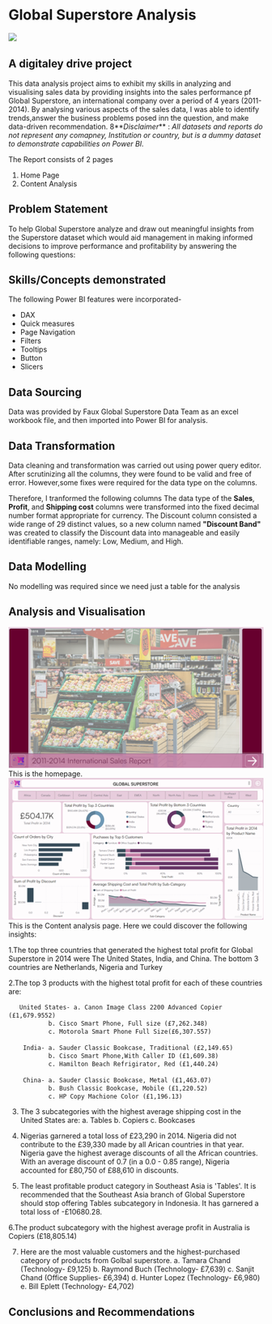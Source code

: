 # Global Superstore Analysis
![](superstore.png)
## A digitaley drive project
This data analysis project aims to exhibit my skills in analyzing and visualising sales data by providing insights into the sales performance pf Global Superstore, an international company over a period of 4 years (2011-2014).
By analysing various aspects of the sales data, I was able to identify trends,answer the business problems posed inn the question, and make data-driven recommendation.
8**_Disclaimer_** : _All datasets and reports do not represent any comapney, Institution or country, but is a dummy dataset to demonstrate capabilities on Power BI._

The Report consists of 2 pages
1. Home Page
2. Content Analysis

## Problem Statement
To help Global Superstore analyze and draw out meaningful insights from the Superstore dataset which would aid management in making informed decisions to improve performance and profitability by answering the following questions:

## Skills/Concepts demonstrated
The following Power BI features were incorporated-
- DAX
- Quick measures
- Page Navigation
- Filters
- Tooltips
- Button
- Slicers

## Data Sourcing
Data was provided by Faux Global Superstore Data Team as an excel workbook file, and then imported into Power BI for analysis.

## Data Transformation
Data cleaning and transformation was carried out using power query editor. After scrutinizing all the columns, they were found to be valid and free of error. However,some fixes were required for the data type on the columns. 

Therefore, I tranformed the following columns
The data type of the **Sales**, **Profit**, and **Shipping cost** columns were transformed into the fixed decimal number format appropriate for currency.
The Discount column consisted a wide range of 29 distinct values, so a new column named **"Discount Band"** was created to classify the Discount data into manageable and easily identifiable ranges, namely: Low, Medium, and High.

## Data Modelling
No modelling was required since we need just a table for the analysis

## Analysis and Visualisation
![](homepage.png)
This is the homepage.
![](Dashboard.png)
This is the Content analysis page. Here we could discover the following insights:

1.The top three countries that generated the highest total profit for Global Superstore in 2014 were The United States, India, and China. The bottom 3 countries are Netherlands, Nigeria and Turkey

2.The top 3 products with the highest total profit for each of these countries are:               
               
       United States- a. Canon Image Class 2200 Advanced Copier (£1,679.9552)
               b. Cisco Smart Phone, Full size (£7,262.348)
               c. Motorola Smart Phone Full Size(£6,307.557)
               
        India- a. Sauder Classic Bookcase, Traditional (£2,149.65)
               b. Cisco Smart Phone,With Caller ID (£1,609.38)
               c. Hamilton Beach Refrigirator, Red (£1,440.24)                
      
        China- a. Sauder Classic Bookcase, Metal (£1,463.07)
               b. Bush Classic Bookcase, Mobile (£1,220.52)
               c. HP Copy Machione Color (£1,196.13)
               
3. The 3 subcategories with the highest average shipping cost in the United States are:
               a. Tables
               b. Copiers
               c. Bookcases

4. Nigerias garnered a total loss of £23,290 in 2014. Nigeria did not contribute to the £39,330 made by all Arican countries in that year. Nigeria gave the highest average discounts of all the African countries. With an average discount of 0.7 (in a 0.0 - 0.85 range), Nigeria accounted for £80,750 of £88,610 in discounts.
  
5. The least profitable product category in Southeast Asia is 'Tables'. It is recommended that the Southeast Asia branch of Global Superstore should stop offering Tables subcategory in Indonesia. It has garnered a total loss of -£10680.28.

6.The product subcategory with the highest average profit in Australia is Copiers (£18,805.14)

7.  Here are the most valuable customers and the highest-purchased category of products from Golbal superstore.
            a. Tamara Chand (Technology- £9,125)
            b. Raymond Buch (Technology- £7,639)
            c. Sanjit Chand (Office Supplies- £6,394)
            d. Hunter Lopez (Technology- £6,980)
            e. Bill Eplett  (Technology- £4,702)
## Conclusions and Recommendations



